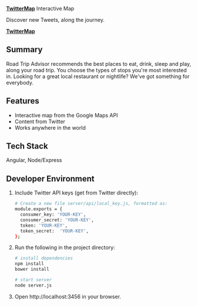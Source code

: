 __[TwitterMap](https://geo-tweet.herokuapp.com/)__
Interactive Map

Discover new Tweets, along the journey.

__[TwitterMap](https://geo-tweet.herokuapp.com/)__

## Summary

Road Trip Advisor recommends the best places to eat, drink, sleep and play, along your road trip. You choose the types of stops you're most interested in. Looking for a great local restaurant or nightlife? We've got something for everybody.

## Features

- Interactive map from the Google Maps API
- Content from Twitter
- Works anywhere in the world

## Tech Stack

Angular, Node/Express

## Developer Environment

1. Include Twitter API keys (get from Twitter directly):
   ```sh
   # Create a new file server/api/local_key.js, formatted as:
   module.exports = {
     consumer_key: 'YOUR-KEY',
     consumer_secret: 'YOUR-KEY',
     token: 'YOUR-KEY',
     token_secret:  'YOUR-KEY',
   };
   ```

1. Run the following in the project directory:

    ```sh
    # install dependencies
    npm install
    bower install

    # start server
    node server.js
    ```

1. Open http://localhost:3456 in your browser.
